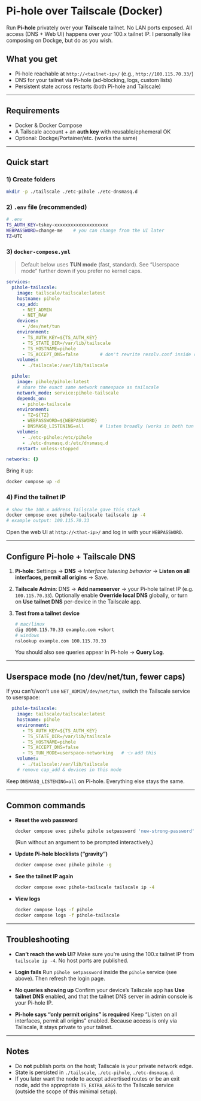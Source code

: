 # Pi-hole over Tailscale (Docker)

Run **Pi-hole** privately over your **Tailscale** tailnet. 
No LAN ports exposed. All access (DNS + Web UI) happens over your 100.x tailnet IP. 
I personally like composing on Dockge, but do as you wish. 

## What you get

* Pi-hole reachable at `http://<tailnet-ip>/` (e.g., `http://100.115.70.33/`)
* DNS for your tailnet via Pi-hole (ad-blocking, logs, custom lists)
* Persistent state across restarts (both Pi-hole and Tailscale)

---

## Requirements

* Docker & Docker Compose
* A Tailscale account + an **auth key** with reusable/ephemeral OK
* Optional: Dockge/Portainer/etc. (works the same)

---

## Quick start

### 1) Create folders

```bash
mkdir -p ./tailscale ./etc-pihole ./etc-dnsmasq.d
```

### 2) `.env` file (recommended)

```bash
# .env
TS_AUTH_KEY=tskey-xxxxxxxxxxxxxxxxxxxx
WEBPASSWORD=change-me    # you can change from the UI later
TZ=UTC
```

### 3) `docker-compose.yml`

> Default below uses **TUN mode** (fast, standard). See “Userspace mode” further down if you prefer no kernel caps.

```yaml
services:
  pihole-tailscale:
    image: tailscale/tailscale:latest
    hostname: pihole
    cap_add:
      - NET_ADMIN
      - NET_RAW
    devices:
      - /dev/net/tun
    environment:
      - TS_AUTH_KEY=${TS_AUTH_KEY}
      - TS_STATE_DIR=/var/lib/tailscale
      - TS_HOSTNAME=pihole
      - TS_ACCEPT_DNS=false        # don't rewrite resolv.conf inside container
    volumes:
      - ./tailscale:/var/lib/tailscale

  pihole:
    image: pihole/pihole:latest
    # share the exact same network namespace as tailscale
    network_mode: service:pihole-tailscale
    depends_on:
      - pihole-tailscale
    environment:
      - TZ=${TZ}
      - WEBPASSWORD=${WEBPASSWORD}
      - DNSMASQ_LISTENING=all      # listen broadly (works in both tun & userspace)
    volumes:
      - ./etc-pihole:/etc/pihole
      - ./etc-dnsmasq.d:/etc/dnsmasq.d
    restart: unless-stopped

networks: {}
```

Bring it up:

```bash
docker compose up -d
```

### 4) Find the tailnet IP

```bash
# show the 100.x address Tailscale gave this stack
docker compose exec pihole-tailscale tailscale ip -4
# example output: 100.115.70.33
```

Open the web UI at `http://<that-ip>/` and log in with your `WEBPASSWORD`.

---

## Configure Pi-hole + Tailscale DNS

1. **Pi-hole**: Settings → **DNS** → *Interface listening behavior* →
   **Listen on all interfaces, permit all origins** → Save.

2. **Tailscale Admin**: DNS → **Add nameserver** → your Pi-hole tailnet IP (e.g. `100.115.70.33`).
   Optionally enable **Override local DNS** globally, or turn on **Use tailnet DNS** per-device in the Tailscale app.

3. **Test from a tailnet device**

   ```bash
   # mac/linux
   dig @100.115.70.33 example.com +short
   # windows
   nslookup example.com 100.115.70.33
   ```

   You should also see queries appear in Pi-hole → **Query Log**.

---

## Userspace mode (no /dev/net/tun, fewer caps)

If you can’t/won’t use `NET_ADMIN`/`/dev/net/tun`, switch the Tailscale service to userspace:

```yaml
  pihole-tailscale:
    image: tailscale/tailscale:latest
    hostname: pihole
    environment:
      - TS_AUTH_KEY=${TS_AUTH_KEY}
      - TS_STATE_DIR=/var/lib/tailscale
      - TS_HOSTNAME=pihole
      - TS_ACCEPT_DNS=false
      - TS_TUN_MODE=userspace-networking   # 👈 add this
    volumes:
      - ./tailscale:/var/lib/tailscale
    # remove cap_add & devices in this mode
```

Keep `DNSMASQ_LISTENING=all` on Pi-hole. Everything else stays the same.

---

## Common commands

* **Reset the web password**

  ```bash
  docker compose exec pihole pihole setpassword 'new-strong-password'
  ```

  (Run without an argument to be prompted interactively.)

* **Update Pi-hole blocklists (“gravity”)**

  ```bash
  docker compose exec pihole pihole -g
  ```

* **See the tailnet IP again**

  ```bash
  docker compose exec pihole-tailscale tailscale ip -4
  ```

* **View logs**

  ```bash
  docker compose logs -f pihole
  docker compose logs -f pihole-tailscale
  ```

---

## Troubleshooting

* **Can’t reach the web UI?**
  Make sure you’re using the 100.x tailnet IP from `tailscale ip -4`. No host ports are published.

* **Login fails**
  Run `pihole setpassword` inside the `pihole` service (see above). Then refresh the login page.

* **No queries showing up**
  Confirm your device’s Tailscale app has **Use tailnet DNS** enabled, and that the tailnet DNS server in admin console is your Pi-hole IP.

* **Pi-hole says “only permit origins” is required**
  Keep “Listen on all interfaces, permit all origins” enabled. Because access is only via Tailscale, it stays private to your tailnet.

---

## Notes

* Do **not** publish ports on the host; Tailscale is your private network edge.
* State is persisted in `./tailscale`, `./etc-pihole`, `./etc-dnsmasq.d`.
* If you later want the node to accept advertised routes or be an exit node, add the appropriate `TS_EXTRA_ARGS` to the Tailscale service (outside the scope of this minimal setup).

